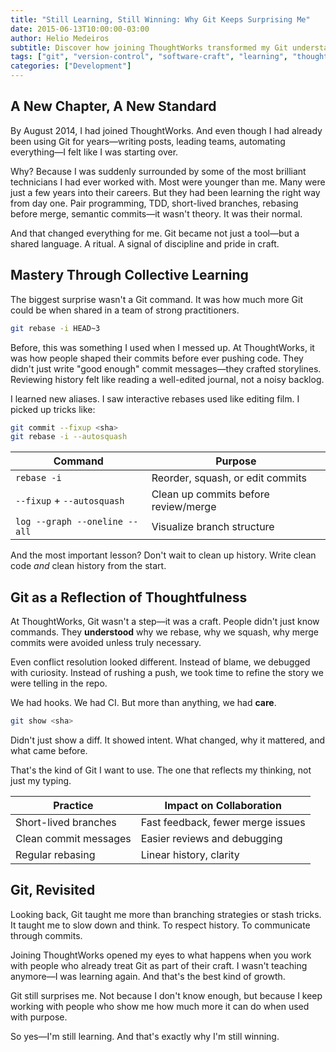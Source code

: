 ```yaml
---
title: "Still Learning, Still Winning: Why Git Keeps Surprising Me"
date: 2015-06-13T10:00:00-03:00
author: Helio Medeiros
subtitle: Discover how joining ThoughtWorks transformed my Git understanding from individual mastery to collective craft—where advanced techniques become shared rituals and continuous learning drives excellence
tags: ["git", "version-control", "software-craft", "learning", "thoughtworks"]
categories: ["Development"]
---
```


## A New Chapter, A New Standard

By August 2014, I had joined ThoughtWorks. And even though I had already been using Git for years—writing posts, leading teams, automating everything—I felt like I was starting over.

Why? Because I was suddenly surrounded by some of the most brilliant technicians I had ever worked with. Most were younger than me. Many were just a few years into their careers. But they had been learning the right way from day one. Pair programming, TDD, short-lived branches, rebasing before merge, semantic commits—it wasn't theory. It was their normal.

And that changed everything for me. Git became not just a tool—but a shared language. A ritual. A signal of discipline and pride in craft.

## Mastery Through Collective Learning

The biggest surprise wasn't a Git command. It was how much more Git could be when shared in a team of strong practitioners.

```bash
git rebase -i HEAD~3
```

Before, this was something I used when I messed up. At ThoughtWorks, it was how people shaped their commits before ever pushing code. They didn't just write "good enough" commit messages—they crafted storylines. Reviewing history felt like reading a well-edited journal, not a noisy backlog.

I learned new aliases. I saw interactive rebases used like editing film. I picked up tricks like:

```bash
git commit --fixup <sha>
git rebase -i --autosquash
```

| Command                       | Purpose                              |
| ----------------------------- | ------------------------------------ |
| `rebase -i`                   | Reorder, squash, or edit commits     |
| `--fixup` + `--autosquash`    | Clean up commits before review/merge |
| `log --graph --oneline --all` | Visualize branch structure           |

And the most important lesson? Don't wait to clean up history. Write clean code _and_ clean history from the start.

## Git as a Reflection of Thoughtfulness

At ThoughtWorks, Git wasn't a step—it was a craft. People didn't just know commands. They **understood** why we rebase, why we squash, why merge commits were avoided unless truly necessary.

Even conflict resolution looked different. Instead of blame, we debugged with curiosity. Instead of rushing a push, we took time to refine the story we were telling in the repo.

We had hooks. We had CI. But more than anything, we had **care**.

```bash
git show <sha>
```

Didn't just show a diff. It showed intent. What changed, why it mattered, and what came before.

That's the kind of Git I want to use. The one that reflects my thinking, not just my typing.

| Practice              | Impact on Collaboration           |
| --------------------- | --------------------------------- |
| Short-lived branches  | Fast feedback, fewer merge issues |
| Clean commit messages | Easier reviews and debugging      |
| Regular rebasing      | Linear history, clarity           |

## Git, Revisited

Looking back, Git taught me more than branching strategies or stash tricks. It taught me to slow down and think. To respect history. To communicate through commits.

Joining ThoughtWorks opened my eyes to what happens when you work with people who already treat Git as part of their craft. I wasn't teaching anymore—I was learning again. And that's the best kind of growth.

Git still surprises me. Not because I don't know enough, but because I keep working with people who show me how much more it can do when used with purpose.

So yes—I'm still learning. And that's exactly why I'm still winning.
